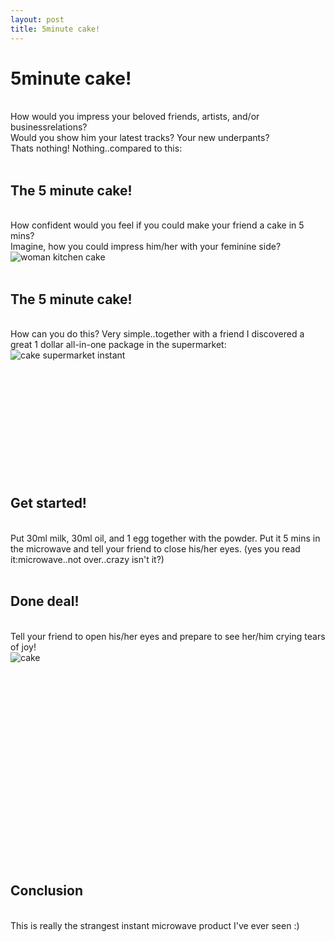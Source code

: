 ```yaml
---
layout: post
title: 5minute cake!
---
```

<h1>5minute cake!</h1><br>How would you impress your beloved friends, artists, and/or businessrelations?<br>Would you show him your latest tracks? Your new underpants?<br>Thats nothing! Nothing..compared to this: <br><br><h2>The 5 minute cake!</h2><br>How confident would you feel if you could make your friend a cake in 5 mins?<br>Imagine, how you could impress him/her with your feminine side?<br><img class="img-align-left" alt="woman kitchen cake" src="http://www.leondustar.nl/img/womankitchen.jpeg" align="left"><br><br><h2>The 5 minute cake!</h2>
<br>How can you do this? Very simple..together with a friend I discovered a great 1 dollar all-in-one package in the supermarket:<br><img class="img-align-left" alt="cake supermarket instant" src="http://www.leondustar.nl/img/photo1.JPG" align="left"><br><br><br><br><br><br><br><br><br><br><br><br><h2>Get started!</h2><br>Put 30ml milk, 30ml oil, and 1 egg together with the powder. Put it 5 mins in the microwave and tell your friend to close his/her eyes.  (yes you read it:microwave..not over..crazy isn't it?) <br><br><h2>Done deal!</h2><br>Tell your friend to open his/her eyes and prepare to see her/him crying tears of joy!<br><img class="img-align-left" alt="cake " src="http://www.leondustar.nl/img/cake2.JPG" align="left"><br><br><br><br><br><br><br><br><br><br><br><br><br><br><br><br><br><br><br><br><h2>Conclusion</h2><br>This is really the strangest instant microwave product I've ever seen :)<br><br>


